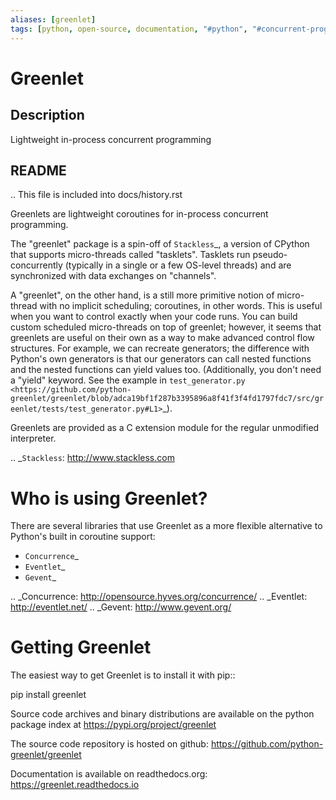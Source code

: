 ```yaml
---
aliases: [greenlet]
tags: [python, open-source, documentation, "#python", "#concurrent-programming", "#coroutines", "#c-extension", "#open-source", "|", "#greenlet", "#micro-threads", "#tasklets"]
---
```


# Greenlet

## Description

Lightweight in-process concurrent programming

## README

.. This file is included into docs/history.rst


Greenlets are lightweight coroutines for in-process concurrent
programming.

The "greenlet" package is a spin-off of `Stackless`_, a version of
CPython that supports micro-threads called "tasklets". Tasklets run
pseudo-concurrently (typically in a single or a few OS-level threads)
and are synchronized with data exchanges on "channels".

A "greenlet", on the other hand, is a still more primitive notion of
micro-thread with no implicit scheduling; coroutines, in other words.
This is useful when you want to control exactly when your code runs.
You can build custom scheduled micro-threads on top of greenlet;
however, it seems that greenlets are useful on their own as a way to
make advanced control flow structures. For example, we can recreate
generators; the difference with Python's own generators is that our
generators can call nested functions and the nested functions can
yield values too. (Additionally, you don't need a "yield" keyword. See
the example in `test_generator.py
<https://github.com/python-greenlet/greenlet/blob/adca19bf1f287b3395896a8f41f3f4fd1797fdc7/src/greenlet/tests/test_generator.py#L1>`_).

Greenlets are provided as a C extension module for the regular unmodified
interpreter.

.. _`Stackless`: http://www.stackless.com


Who is using Greenlet?
======================

There are several libraries that use Greenlet as a more flexible
alternative to Python's built in coroutine support:

 - `Concurrence`_
 - `Eventlet`_
 - `Gevent`_

.. _Concurrence: http://opensource.hyves.org/concurrence/
.. _Eventlet: http://eventlet.net/
.. _Gevent: http://www.gevent.org/

Getting Greenlet
================

The easiest way to get Greenlet is to install it with pip::

  pip install greenlet


Source code archives and binary distributions are available on the
python package index at https://pypi.org/project/greenlet

The source code repository is hosted on github:
https://github.com/python-greenlet/greenlet

Documentation is available on readthedocs.org:
https://greenlet.readthedocs.io
